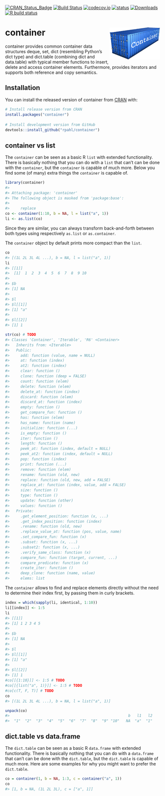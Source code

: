 
<!-- README.md is generated from README.Rmd. Please edit that file -->
<!-- badges: start -->

[![CRAN\_Status\_Badge](http://www.r-pkg.org/badges/version/container)](https://cran.r-project.org/package=container)
[![Build
Status](https://travis-ci.org/rpahl/container.png?branch=master)](https://travis-ci.org/rpahl/container)
[![codecov.io](https://codecov.io/github/rpahl/container/coverage.svg?branch=master)](https://codecov.io/github/rpahl/container?branch=master)
[![status](https://tinyverse.netlify.com/badge/container)](https://CRAN.R-project.org/package=container)
[![Downloads](http://cranlogs.r-pkg.org/badges/container)](http://www.r-pkg.org/pkg/container)
[![R build
status](https://github.com/rpahl/container/workflows/R-CMD-check/badge.svg)](https://github.com/rpahl/container/actions)
<!-- badges: end -->

# container <img src="images/logo.png" align="right" width="163" height="104"/>

container provides common container data structures deque, set, dict
(resembling Python’s dict type) and dict.table (combining dict and
data.table) with typical member functions to insert, delete and access
container elements. Furthermore, provides iterators and supports both
reference and copy semantics.

## Installation

You can install the released version of container from
[CRAN](https://CRAN.R-project.org) with:

``` r
# Install release version from CRAN
install.packages("container")

# Install development version from GitHub
devtools::install_github("rpahl/container")
```

## container vs list

The `container` can be seen as a basic R `list` with extended
functionality. There is basically nothing that you can do with a `list`
that can’t can be done with the `container`, but the `container` is
capable of much more. Below you find some (of many) extra things the
`container` is capable of.

``` r
library(container)
#> 
#> Attaching package: 'container'
#> The following object is masked from 'package:base':
#> 
#>     replace
co <- container(1:10, b = NA, l = list("a", 1))
li <- as.list(co)
```

Since they are similar, you can always transform back-and-forth between
both types using respectively `as.list` or `as.container`.

The `container` object by default prints more compact than the `list`.

``` r
co
#> [(1L 2L 3L 4L ...), b = NA, l = list("a", 1)]
li
#> [[1]]
#>  [1]  1  2  3  4  5  6  7  8  9 10
#> 
#> $b
#> [1] NA
#> 
#> $l
#> $l[[1]]
#> [1] "a"
#> 
#> $l[[2]]
#> [1] 1
```

``` r
str(co) # TODO
#> Classes 'Container', 'Iterable', 'R6' <Container>
#>   Inherits from: <Iterable>
#>   Public:
#>     add: function (value, name = NULL) 
#>     at: function (index) 
#>     at2: function (index) 
#>     clear: function () 
#>     clone: function (deep = FALSE) 
#>     count: function (elem) 
#>     delete: function (elem) 
#>     delete_at: function (index) 
#>     discard: function (elem) 
#>     discard_at: function (index) 
#>     empty: function () 
#>     get_compare_fun: function () 
#>     has: function (elem) 
#>     has_name: function (name) 
#>     initialize: function (...) 
#>     is_empty: function () 
#>     iter: function () 
#>     length: function () 
#>     peek_at: function (index, default = NULL) 
#>     peek_at2: function (index, default = NULL) 
#>     pop: function (index) 
#>     print: function (...) 
#>     remove: function (elem) 
#>     rename: function (old, new) 
#>     replace: function (old, new, add = FALSE) 
#>     replace_at: function (index, value, add = FALSE) 
#>     size: function () 
#>     type: function () 
#>     update: function (other) 
#>     values: function () 
#>   Private:
#>     .get_element_position: function (x, ...) 
#>     .get_index_position: function (index) 
#>     .rename: function (old, new) 
#>     .replace_value_at: function (pos, value, name) 
#>     .set_compare_fun: function (x) 
#>     .subset: function (x, ...) 
#>     .subset2: function (x, ...) 
#>     .verify_same_class: function (x) 
#>     compare_fun: function (target, current, ...) 
#>     compare_predicate: function (x) 
#>     create_iter: function () 
#>     deep_clone: function (name, value) 
#>     elems: list
```

The `container` allows to find and replace elements directly without the
need to determine their index first, by passing them in curly brackets.

``` r
index = which(sapply(li, identical, 1:10))
li[[index]] <- 1:5
li
#> [[1]]
#> [1] 1 2 3 4 5
#> 
#> $b
#> [1] NA
#> 
#> $l
#> $l[[1]]
#> [1] "a"
#> 
#> $l[[2]]
#> [1] 1
#co[[{1:10}]] <- 1:5 # TODO
#co[[{list("a", 1)}]] <- 1:5 # TODO
#co[c(T, F, T)] # TODO
co
#> [(1L 2L 3L 4L ...), b = NA, l = list("a", 1)]
```

``` r
unpack(co)
#>                                                      b   l1   l2 
#>  "1"  "2"  "3"  "4"  "5"  "6"  "7"  "8"  "9" "10"   NA  "a"  "1"
```

## dict.table vs data.frame

The `dict.table` can be seen as a basic R `data.frame` with extended
functionality. There is basically nothing that you can do with a
`data.frame` that can’t can be done with the `dict.table`, but the
`dict.table` is capable of much more. Here are some examples for why you
might want to prefer the `dict.table`.

``` r
co = container(1, b = NA, 1:3, c = container("a", 1))
co
#> [1, b = NA, (1L 2L 3L), c = ["a", 1]]
```
